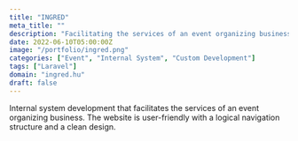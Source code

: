 ```yaml
---
title: "INGRED"
meta_title: ""
description: "Facilitating the services of an event organizing business"
date: 2022-06-10T05:00:00Z
image: "/portfolio/ingred.png"
categories: ["Event", "Internal System", "Custom Development"]
tags: ["Laravel"]
domain: "ingred.hu"
draft: false
---
```


Internal system development that facilitates the services of an event organizing business. The website is user-friendly with a logical navigation structure and a clean design.
